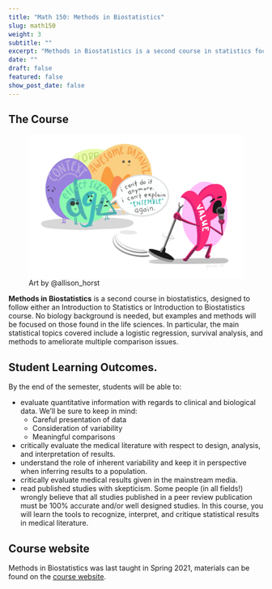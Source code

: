 ```yaml
---
title: "Math 150: Methods in Biostatistics"
slug: math150
weight: 3
subtitle: ""
excerpt: "Methods in Biostatistics is a second course in statistics focused on topics and data found in the life sciences.  No biology background is needed, but interest in the life sciences is important."
date: ""
draft: false
featured: false
show_post_date: false
---
```


## The Course

<figure>
<img src="p_value_mic_hog_featured.jpg" align="right">
<figcaption>Art by @allison_horst</figcaption>
</figure>

**Methods in Biostatistics** is a second course in biostatistics, designed to follow either an Introduction to Statistics or Introduction to Biostatistics course.  No biology background is needed, but examples and methods will be focused on those found in the life sciences.  In particular, the main statistical topics covered include a logistic regression, survival analysis, and methods to ameliorate multiple comparison issues.  


## Student Learning Outcomes.
By the end of the semester, students will be able to:

* evaluate quantitative information with regards to clinical and biological data. We’ll be sure to keep in mind:
   - Careful presentation of data
   - Consideration of variability
   - Meaningful comparisons
* critically evaluate the medical literature with respect to design, analysis, and interpretation of results.
* understand the role of inherent variability and keep it in perspective when inferring results to a population.
* critically evaluate medical results given in the mainstream media.
* read published studies with skepticism. Some people (in all fields!) wrongly believe that all studies published in a peer review publication must be 100% accurate and/or well designed studies. In this course, you will learn the tools to recognize, interpret, and critique statistical results in medical literature.


## Course website

Methods in Biostatistics was last taught in Spring 2021, materials can be found on the <a href = "https://research.pomona.edu/johardin/math150s21/" target = "_blank">course website</a>.

